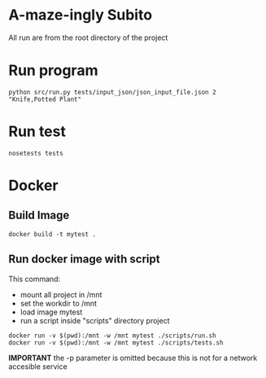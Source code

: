 A-maze-ingly Subito
===================

All run are from the root directory of the project

# Run program

```
python src/run.py tests/input_json/json_input_file.json 2 "Knife,Potted Plant"
```

# Run test

```
nosetests tests
```

# Docker

## Build Image

```
docker build -t mytest .
```

## Run docker image with script

This command:

- mount all project in /mnt 
- set the workdir to /mnt 
- load image mytest
- run a script inside "scripts" directory project

```
docker run -v $(pwd):/mnt -w /mnt mytest ./scripts/run.sh
docker run -v $(pwd):/mnt -w /mnt mytest ./scripts/tests.sh
```

**IMPORTANT** the -p parameter is omitted because this is not for a network accesible service